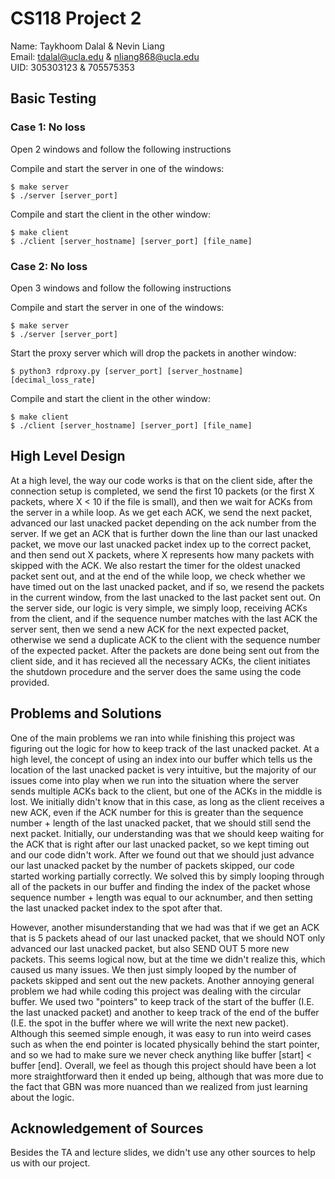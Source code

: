 # CS118 Project 2

Name: Taykhoom Dalal & Nevin Liang \
Email: tdalal@ucla.edu & nliang868@ucla.edu \
UID: 305303123 & 705575353

## Basic Testing
### Case 1: No loss

Open 2 windows and follow the following instructions

Compile and start the server in one of the windows:

`$ make server` \
`$ ./server [server_port]`

Compile and start the client in the other window:

`$ make client` \
`$ ./client [server_hostname] [server_port] [file_name]`

### Case 2: No loss

Open 3 windows and follow the following instructions

Compile and start the server in one of the windows:

`$ make server` \
`$ ./server [server_port]`

Start the proxy server which will drop the packets in another window:

`$ python3 rdproxy.py [server_port] [server_hostname] [decimal_loss_rate]`

Compile and start the client in the other window:

`$ make client` \
`$ ./client [server_hostname] [server_port] [file_name]`


## High Level Design

At a high level, the way our code works is that on the client side, after the connection setup is completed, we send the first 10 packets (or the first X packets, where X < 10 if the file is small), and then we wait for ACKs from the server in a while loop. As we get each ACK, we send the next packet, advanced our last unacked packet depending on the ack number from the server. If we get an ACK that is further down the line than our last unacked packet, we move our last unacked packet index up to the correct packet, and then send out X packets, where X represents how many packets with skipped with the ACK. We also restart the timer for the oldest unacked packet sent out, and at the end of the while loop, we check whether we have timed out on the last unacked packet, and if so, we resend the packets in the current window, from the last unacked to the last packet sent out. On the server side, our logic is very simple, we simply loop, receiving ACKs from the client, and if the sequence number matches with the last ACK the server sent, then we send a new ACK for the next expected packet, otherwise we send a duplicate ACK to the client with the sequence number of the expected packet. After the packets are done being sent out from the client side, and it has recieved all the necessary ACKs, the client initiates the shutdown procedure and the server does the same using the code provided.

## Problems and Solutions

One of the main problems we ran into while finishing this project was figuring out the logic for how to keep track of the last unacked packet. At a high level, the concept of using an index into our buffer which tells us the location of the last unacked packet is very intuitive, but the majority of our issues come into play when we run into the situation where the server sends multiple ACKs back to the client, but one of the ACKs in the middle is lost. We initially didn't know that in this case, as long as the client receives a new ACK, even if the ACK number for this is greater than the sequence number + length of the last unacked packet, that we should still send the next packet. Initially, our understanding was that we should keep waiting for the ACK that is right after our last unacked packet, so we kept timing out and our code didn't work. After we found out that we should just advance our last unacked packet by the number of packets skipped, our code started working partially correctly. We solved this by simply looping through all of the packets in our buffer and finding the index of the packet whose sequence number + length was equal to our acknumber, and then setting the last unacked packet index to the spot after that. 

However, another misunderstanding that we had was that if we get an ACK that is 5 packets ahead of our last unacked packet, that we should NOT only advanced our last unacked packet, but also SEND OUT 5 more new packets. This seems logical now, but at the time we didn't realize this, which caused us many issues. We then just simply looped by the number of packets skipped and sent out the new packets. Another annoying general problem we had while coding this project was dealing with the circular buffer. We used two "pointers" to keep track of the start of the buffer (I.E. the last unacked packet) and another to keep track of the end of the buffer (I.E. the spot in the buffer where we will write the next new packet). Although this seemed simple enough, it was easy to run into weird cases such as when the end pointer is located physically behind the start pointer, and so we had to make sure we never check anything like buffer [start] < buffer [end]. Overall, we feel as though this project should have been a lot more straightforward then it ended up being, although that was more due to the fact that GBN was more nuanced than we realized from just learning about the logic. 

## Acknowledgement of Sources

Besides the TA and lecture slides, we didn't use any other sources to help us with our project.